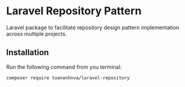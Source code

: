 # Laravel Repository Pattern

Laravel package to facilitate repository design pattern implementation across multiple projects.

## Installation

Run the following command from you terminal:


 ```bash
 composer require tuananhnva/laravel-repository
 ```
